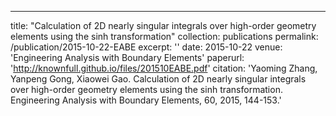 ---
title: "Calculation of 2D nearly singular integrals over high-order geometry elements using the sinh transformation"
collection: publications
permalink: /publication/2015-10-22-EABE
excerpt: ''
date: 2015-10-22
venue: 'Engineering Analysis with Boundary Elements'
paperurl: 'http://knownfull.github.io/files/201510EABE.pdf'
citation: 'Yaoming Zhang, Yanpeng Gong, Xiaowei Gao. Calculation of 2D nearly singular integrals over high-order geometry elements using the sinh transformation. Engineering Analysis with Boundary Elements, 60, 2015, 144-153.'